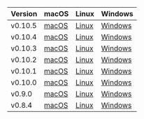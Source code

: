| Version | macOS | Linux | Windows |
| - | - | - | - |
| v0.10.5| [macOS](https://s3.amazonaws.com/xfra-layer0/release/v0.10.5/layer0_v0.10.5_darwin.zip) | [Linux](https://s3.amazonaws.com/xfra-layer0/release/v0.10.5/layer0_v0.10.5_linux.zip) | [Windows](https://s3.amazonaws.com/xfra-layer0/release/v0.10.5/layer0_v0.10.5_windows.zip)
| v0.10.4 | [macOS](https://s3.amazonaws.com/xfra-layer0/release/v0.10.4/layer0_v0.10.4_darwin.zip) | [Linux](https://s3.amazonaws.com/xfra-layer0/release/v0.10.4/layer0_v0.10.4_linux.zip) | [Windows](https://s3.amazonaws.com/xfra-layer0/release/v0.10.4/layer0_v0.10.4_windows.zip)
| v0.10.3 | [macOS](https://s3.amazonaws.com/xfra-layer0/release/v0.10.3/layer0_v0.10.3_darwin.zip) | [Linux](https://s3.amazonaws.com/xfra-layer0/release/v0.10.3/layer0_v0.10.3_linux.zip) | [Windows](https://s3.amazonaws.com/xfra-layer0/release/v0.10.3/layer0_v0.10.3_windows.zip)
| v0.10.2 | [macOS](https://s3.amazonaws.com/xfra-layer0/release/v0.10.2/layer0_v0.10.2_darwin.zip) | [Linux](https://s3.amazonaws.com/xfra-layer0/release/v0.10.2/layer0_v0.10.2_linux.zip) | [Windows](https://s3.amazonaws.com/xfra-layer0/release/v0.10.2/layer0_v0.10.2_windows.zip)
| v0.10.1 | [macOS](https://s3.amazonaws.com/xfra-layer0/release/v0.10.1/layer0_v0.10.1_darwin.zip) | [Linux](https://s3.amazonaws.com/xfra-layer0/release/v0.10.1/layer0_v0.10.1_linux.zip) | [Windows](https://s3.amazonaws.com/xfra-layer0/release/v0.10.1/layer0_v0.10.1_windows.zip)
| v0.10.0 | [macOS](https://s3.amazonaws.com/xfra-layer0/release/v0.10.0/layer0_v0.10.0_darwin.zip) | [Linux](https://s3.amazonaws.com/xfra-layer0/release/v0.10.0/layer0_v0.10.0_linux.zip) | [Windows](https://s3.amazonaws.com/xfra-layer0/release/v0.10.0/layer0_v0.10.0_windows.zip)
| v0.9.0 | [macOS](https://s3.amazonaws.com/xfra-layer0/release/v0.9.0/layer0_v0.9.0_darwin.zip) | [Linux](https://s3.amazonaws.com/xfra-layer0/release/v0.9.0/layer0_v0.9.0_linux.zip) | [Windows](https://s3.amazonaws.com/xfra-layer0/release/v0.9.0/layer0_v0.9.0_windows.zip)
| v0.8.4 | [macOS](https://s3.amazonaws.com/xfra-layer0/release/v0.8.4/layer0_v0.8.4_darwin.zip) | [Linux](https://s3.amazonaws.com/xfra-layer0/release/v0.8.4/layer0_v0.8.4_linux.zip) | [Windows](https://s3.amazonaws.com/xfra-layer0/release/v0.8.4/layer0_v0.8.4_windows.zip)
